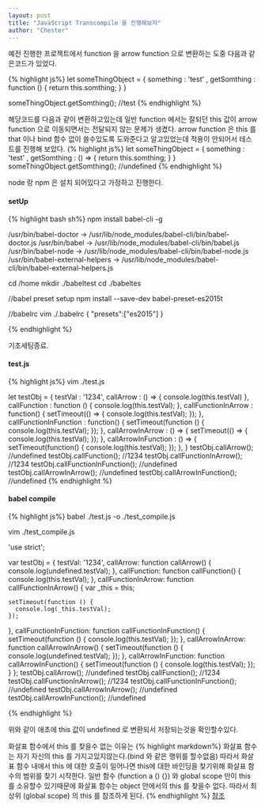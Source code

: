 ```yaml
---
layout: post
title: "JavaScript Transcompile 을 진행해보자"
author: "Chester"
---
```


예전 진행한 프로젝트에서 function 을 arrow function 으로 변환하는 도중 다음과 같은코드가 있었다.

{% highlight js%}
let someThingObject = {
  something : 'test' ,
  getSomthing : function () {
    return this.somthing;
  }
}

someThingObject.getSomthing(); //test
{% endhighlight %}

해당코드를 다음과 같이 변환하고있는데 일반 function 에서는 잘되던 this 값이 arrow function 으로 이동되면서는 전달되지 않는 문제가 생겼다.
arrow function 은 this 를 that 이나 bind 함수 없이 쓸수있도록 도와준다고 알고있었는데 적용이 안되어서 테스트를 진행해 보았다.
{% highlight js%}
let someThingObject = {
  something : 'test' ,
  getSomthing : () => {
    return this.somthing;
  }
}
someThingObject.getSomthing(); //undefined
{% endhighlight %}

node 랑 npm 은 설치 되어있다고 가정하고 진행한다.

#### setUp
{% highlight bash sh%}
npm install babel-cli -g

/usr/bin/babel-doctor -> /usr/lib/node_modules/babel-cli/bin/babel-doctor.js
/usr/bin/babel -> /usr/lib/node_modules/babel-cli/bin/babel.js
/usr/bin/babel-node -> /usr/lib/node_modules/babel-cli/bin/babel-node.js
/usr/bin/babel-external-helpers -> /usr/lib/node_modules/babel-cli/bin/babel-external-helpers.js

cd /home
mkdir ./babeltest
cd ./babeltes

//babel preset setup
npm install --save-dev babel-preset-es2015t

//babelrc
vim ./.babelrc
{
  "presets":["es2015"]
}

{% endhighlight %}

기초세팅종료.


#### test.js 
{% highlight js%}
vim ./test.js

let testObj = {
  testVal : '1234',
  callArrow : () => {
    console.log(this.testVal)
  },
  callFunction : function () {
    console.log(this.testVal);
  },
  callFunctionInArrow : function() {
    setTimeout(() => {
        console.log(this.testVal);
    });
  },
  callFunctionInFunction : function() {
    setTimeout(function () {
      console.log(this.testVal);
    });
  },
  callArrowInArrow : () => {
    setTimeout(() => {
        console.log(this.testVal);
    });
  },
  callArrowInFunction : () => {
    setTimeout(function() {
        console.log(this.testVal);
    });
  },
}
testObj.callArrow(); //undefined
testObj.callFunction(); //1234
testObj.callFunctionInArrow(); //1234
testObj.callFunctionInFunction(); //undefined
testObj.callArrowInArrow(); //undefined
testObj.callArrowInFunction(); //undefined
{% endhighlight %}

#### babel compile
{% highlight js%}
babel ./test.js -o ./test_compile.js

vim ./test_compile.js

'use strict';

var testObj = {
  testVal: '1234',
  callArrow: function callArrow() {
    console.log(undefined.testVal);
  },
  callFunction: function callFunction() {
    console.log(this.testVal);
  },
  callFunctionInArrow: function callFunctionInArrow() {
    var _this = this;

    setTimeout(function () {
      console.log(_this.testVal);
    });
  },
  callFunctionInFunction: function callFunctionInFunction() {
    setTimeout(function () {
      console.log(this.testVal);
    });
  },
  callArrowInArrow: function callArrowInArrow() {
    setTimeout(function () {
      console.log(undefined.testVal);
    });
  },
  callArrowInFunction: function callArrowInFunction() {
    setTimeout(function () {
      console.log(this.testVal);
    });
  }
};
testObj.callArrow(); //undefined
testObj.callFunction(); //1234
testObj.callFunctionInArrow(); //1234
testObj.callFunctionInFunction(); //undefined
testObj.callArrowInArrow(); //undefined
testObj.callArrowInFunction(); //undefined

{% endhighlight %}

위와 같이 애초에 this 값이 undefined 로 변환되서 저장되는것을 확인할수있다.

화살표 함수에서 this 를 찾을수 없는 이유는
{% highlight markdown%}
화살표 함수는 자기 자신의 this 를 가지고있지않는다.(bind 와 같은 행위를 할수없음) 따라서
화살표 함수 내에서 this 에 대한 호출이 일어나면 this에 대한 바인딩을 찾기위해 화살표 함수의 범위를 찾기 시작한다.
일반 함수 (function a () {}) 와 global scope 만이 this 를 소유할수 있기때문에 화살표 함수는 object 안에서의 this 를 찾을수 없다. 따라서 최상위 (global scope) 의 this 를 참조하게 된다.
{% endhighlight %}
[참조](https://github.com/anirudh-modi/JS-essentials/blob/master/ES2015/Functions/Arrow%20functions.md#how-this-is-different-for-arrow-functions)

